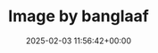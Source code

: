 ---
archive_date: 2025-02-07
code: DFnBrT8zZRD
date: 2025-02-03 11:56:42+00:00
id: '3559821404864877635'
layout: post
media:
- id: '3559821404864877635'
  type: image
  url: media/DFnBrT8zZRD/3559821404864877635.jpg
permalink: /p/DFnBrT8zZRD/
thumbnail: media/DFnBrT8zZRD/3559821404864877635.jpg
title: Image by banglaaf
---